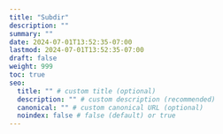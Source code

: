 ```yaml
---
title: "Subdir"
description: ""
summary: ""
date: 2024-07-01T13:52:35-07:00
lastmod: 2024-07-01T13:52:35-07:00
draft: false
weight: 999
toc: true
seo:
  title: "" # custom title (optional)
  description: "" # custom description (recommended)
  canonical: "" # custom canonical URL (optional)
  noindex: false # false (default) or true
---
```

